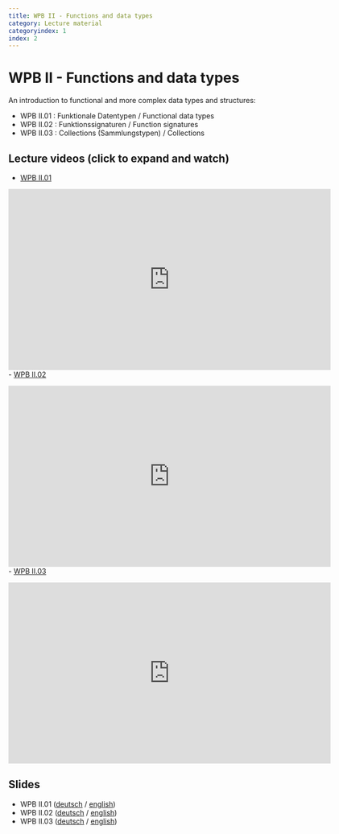 ```yaml
---
title: WPB II - Functions and data types
category: Lecture material
categoryindex: 1
index: 2
---
```


# WPB II - Functions and data types

An introduction to functional and more complex data types and structures:

- WPB II.01 : Funktionale Datentypen / Functional data types
- WPB II.02 : Funktionssignaturen / Function signatures
- WPB II.03 : Collections (Sammlungstypen) / Collections
 

## Lecture videos (click to expand and watch)

- <a href="#vimeo-1" data-action="collapse">WPB II.01 </a></p>
<div id="vimeo-1" class="is-collapsible">
    <iframe title="vimeo-player" src="https://player.vimeo.com/video/409469949" width="640" height="360" frameborder="0" allowfullscreen="allowfullscreen"></iframe>
</div>
- <a href="#vimeo-2" data-action="collapse">WPB II.02 </a></p>
<div id="vimeo-2" class="is-collapsible">
    <iframe title="vimeo-player" src="https://player.vimeo.com/video/409482460" width="640" height="360" frameborder="0" allowfullscreen="allowfullscreen"></iframe>
</div>
- <a href="#vimeo-3" data-action="collapse">WPB II.03 </a></p>
<div id="vimeo-3" class="is-collapsible">
    <iframe title="vimeo-player" src="https://player.vimeo.com/video/412603072" width="640" height="360" frameborder="0" allowfullscreen="allowfullscreen"></iframe>
</div>

## Slides

- WPB II.01 ([deutsch](https://csb.bio.uni-kl.de/teaching/WPB_Podcast/II01_Funktionale_Datentypen.pdf) / [english](https://csb.bio.uni-kl.de/teaching/WPB_Podcast/eng/II01_Functional_data_types.pdf))
- WPB II.02 ([deutsch](https://csb.bio.uni-kl.de/teaching/WPB_Podcast/II02_Funktionssignaturen.pdf) / [english](https://csb.bio.uni-kl.de/teaching/WPB_Podcast/eng/II02_Function_signatures.pdf))
- WPB II.03 ([deutsch](https://csb.bio.uni-kl.de/teaching/WPB_Podcast/II03_Collection_types_(Sammlungstypen).pdf) / [english](https://csb.bio.uni-kl.de/teaching/WPB_Podcast/eng/II03_Collection_types.pdf))
